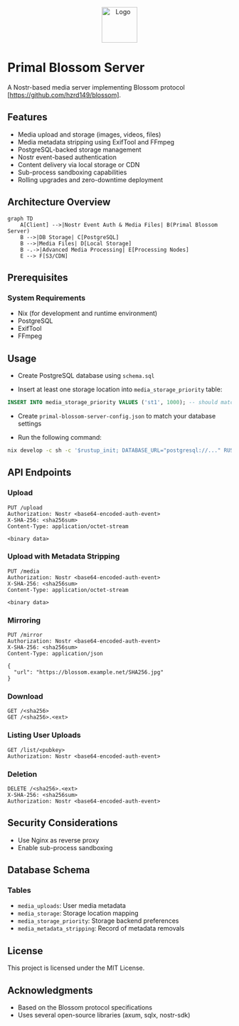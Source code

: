 <br />

<div align="center">
    <img src="https://primal.net/assets/logo_fire-409917ad.svg" alt="Logo" width="80" height="80">
</div>

# Primal Blossom Server

A Nostr-based media server implementing Blossom protocol [https://github.com/hzrd149/blossom].

## Features

- Media upload and storage (images, videos, files)
- Media metadata stripping using ExifTool and FFmpeg
- PostgreSQL-backed storage management
- Nostr event-based authentication
- Content delivery via local storage or CDN
- Sub-process sandboxing capabilities
- Rolling upgrades and zero-downtime deployment

## Architecture Overview

```mermaid
graph TD
    A[Client] -->|Nostr Event Auth & Media Files| B(Primal Blossom Server)
    B -->|DB Storage| C[PostgreSQL]
    B -->|Media Files| D[Local Storage]
    B -.->|Advanced Media Processing| E[Processing Nodes]
    E --> F[S3/CDN]
```

## Prerequisites

### System Requirements
- Nix (for development and runtime environment)
- PostgreSQL
- ExifTool
- FFmpeg

## Usage

- Create PostgreSQL database using `schema.sql`

- Insert at least one storage location into `media_storage_priority` table:

```sql
INSERT INTO media_storage_priority VALUES ('st1', 1000); -- should match local storages key in config file
```

- Create `primal-blossom-server-config.json` to match your database settings

- Run the following command:

```bash
nix develop -c sh -c '$rustup_init; DATABASE_URL="postgresql://..." RUST_BACKTRACE=1 $cargo +nightly run --quiet -- --config-file primal-blossom-server-config.json serve'
```

## API Endpoints

### Upload
```
PUT /upload
Authorization: Nostr <base64-encoded-auth-event>
X-SHA-256: <sha256sum>
Content-Type: application/octet-stream

<binary data>
```

### Upload with Metadata Stripping
```
PUT /media
Authorization: Nostr <base64-encoded-auth-event>
X-SHA-256: <sha256sum>
Content-Type: application/octet-stream

<binary data>
```

### Mirroring
```
PUT /mirror
Authorization: Nostr <base64-encoded-auth-event>
X-SHA-256: <sha256sum>
Content-Type: application/json

{
  "url": "https://blossom.example.net/SHA256.jpg"
}
```

### Download
```
GET /<sha256>
GET /<sha256>.<ext>
```

### Listing User Uploads
```
GET /list/<pubkey>
Authorization: Nostr <base64-encoded-auth-event>
```

### Deletion
```
DELETE /<sha256>.<ext>
X-SHA-256: <sha256sum>
Authorization: Nostr <base64-encoded-auth-event>
```

## Security Considerations

- Use Nginx as reverse proxy
- Enable sub-process sandboxing

## Database Schema

### Tables
- `media_uploads`: User media metadata
- `media_storage`: Storage location mapping
- `media_storage_priority`: Storage backend preferences
- `media_metadata_stripping`: Record of metadata removals

## License

This project is licensed under the MIT License.

## Acknowledgments

- Based on the Blossom protocol specifications
- Uses several open-source libraries (axum, sqlx, nostr-sdk)

